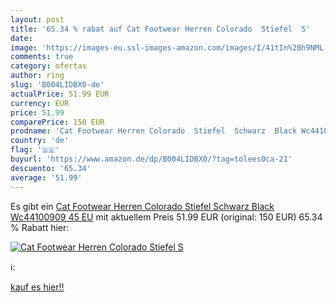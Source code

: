 ```yaml
---
layout: post
title: '65.34 % rabat auf Cat Footwear Herren Colorado  Stiefel  S'
date: 
image: 'https://images-eu.ssl-images-amazon.com/images/I/41tIn%2Bh9NML._SL200_.jpg'
comments: true
category: ofertas
author: ring
slug: 'B004LIDBX0-de'
actualPrice: 51.99 EUR
currency: EUR
price: 51.99
comparePrice: 150 EUR
prodname: 'Cat Footwear Herren Colorado  Stiefel  Schwarz  Black Wc44100909   45 EU'
country: 'de'
flag: '🇩🇪'
buyurl: 'https://www.amazon.de/dp/B004LIDBX0/?tag=tolees0ca-21'
descuento: '65.34'
average: '51.99'
---
```


Es gibt ein [Cat Footwear Herren Colorado  Stiefel  Schwarz  Black Wc44100909   45 EU](https://www.amazon.de/dp/B004LIDBX0/?tag=tolees0ca-21) mit aktuellem Preis 51.99 EUR (original: 150 EUR) 65.34 % Rabatt hier:

[![Cat Footwear Herren Colorado  Stiefel  S](https://images-eu.ssl-images-amazon.com/images/I/41tIn%2Bh9NML._SL200_.jpg)](https://www.amazon.de/dp/B004LIDBX0/?tag=tolees0ca-21)

ℹ️:


[kauf es hier!!](https://www.amazon.de/dp/B004LIDBX0/?tag=tolees0ca-21)
